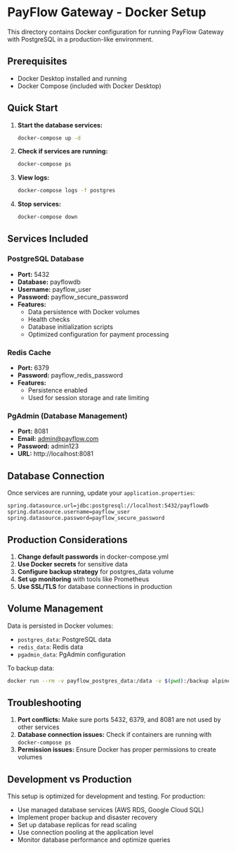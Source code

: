 # PayFlow Gateway - Docker Setup

This directory contains Docker configuration for running PayFlow Gateway with PostgreSQL in a production-like environment.

## Prerequisites

- Docker Desktop installed and running
- Docker Compose (included with Docker Desktop)

## Quick Start

1. **Start the database services:**
   ```bash
   docker-compose up -d
   ```

2. **Check if services are running:**
   ```bash
   docker-compose ps
   ```

3. **View logs:**
   ```bash
   docker-compose logs -f postgres
   ```

4. **Stop services:**
   ```bash
   docker-compose down
   ```

## Services Included

### PostgreSQL Database
- **Port:** 5432
- **Database:** payflowdb
- **Username:** payflow_user
- **Password:** payflow_secure_password
- **Features:** 
  - Data persistence with Docker volumes
  - Health checks
  - Database initialization scripts
  - Optimized configuration for payment processing

### Redis Cache
- **Port:** 6379
- **Password:** payflow_redis_password
- **Features:**
  - Persistence enabled
  - Used for session storage and rate limiting

### PgAdmin (Database Management)
- **Port:** 8081
- **Email:** admin@payflow.com
- **Password:** admin123
- **URL:** http://localhost:8081

## Database Connection

Once services are running, update your `application.properties`:

```properties
spring.datasource.url=jdbc:postgresql://localhost:5432/payflowdb
spring.datasource.username=payflow_user
spring.datasource.password=payflow_secure_password
```

## Production Considerations

1. **Change default passwords** in docker-compose.yml
2. **Use Docker secrets** for sensitive data
3. **Configure backup strategy** for postgres_data volume
4. **Set up monitoring** with tools like Prometheus
5. **Use SSL/TLS** for database connections in production

## Volume Management

Data is persisted in Docker volumes:
- `postgres_data`: PostgreSQL data
- `redis_data`: Redis data
- `pgadmin_data`: PgAdmin configuration

To backup data:
```bash
docker run --rm -v payflow_postgres_data:/data -v $(pwd):/backup alpine tar czf /backup/postgres-backup.tar.gz /data
```

## Troubleshooting

1. **Port conflicts:** Make sure ports 5432, 6379, and 8081 are not used by other services
2. **Database connection issues:** Check if containers are running with `docker-compose ps`
3. **Permission issues:** Ensure Docker has proper permissions to create volumes

## Development vs Production

This setup is optimized for development and testing. For production:
- Use managed database services (AWS RDS, Google Cloud SQL)
- Implement proper backup and disaster recovery
- Set up database replicas for read scaling
- Use connection pooling at the application level
- Monitor database performance and optimize queries